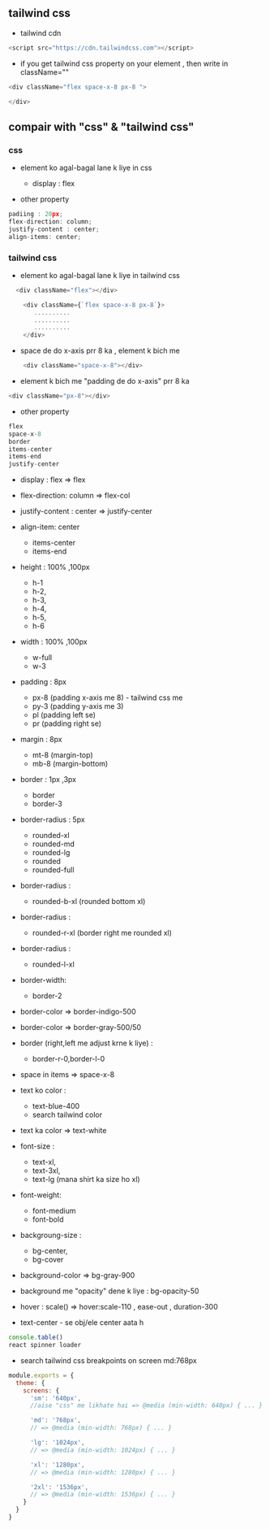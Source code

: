 ## tailwind css

- tailwind cdn
```js
<script src="https://cdn.tailwindcss.com"></script>
```
- if you get tailwind css property on your element , then write in className=""
```js
<div className="flex space-x-8 px-8 ">

</div>
```
## compair with "css" & "tailwind css"

 ### css
 
- element ko agal-bagal lane k liye in css
  
  - display : flex
- other property
```js
padiing : 20px;
flex-direction: column;
justify-content : center;
align-items: center;

```

 ### tailwind css 
 
 - element ko agal-bagal lane k liye in tailwind css
```js
  <div className="flex"></div>

    <div className={`flex space-x-8 px-8`}>
       ..........
       ..........
       ..........
    </div>

```
- space de do x-axis prr 8 ka , element k bich me
```js
    <div className="space-x-8"></div>
```
- element k bich me "padding de do x-axis" prr 8 ka 
```js
<div className="px-8"></div>
```
- other property
```js
flex
space-x-8
border
items-center
items-end
justify-center

```
- display : flex => flex
- flex-direction: column => flex-col
- justify-content : center => justify-center
- align-item: center
    - items-center
    - items-end

- height : 100% ,100px
  - h-1
  - h-2,
  - h-3,
  - h-4,
  - h-5,
  - h-6
- width : 100% ,100px
  - w-full
  - w-3

- padding : 8px
  - px-8 (padding x-axis me 8)  - tailwind css me 
  - py-3 (padding y-axis me 3)
  - pl (padding left se)
  - pr (padding right se)
- margin : 8px
  - mt-8 (margin-top) 
  - mb-8 (margin-bottom)

- border : 1px ,3px
  - border
  - border-3
- border-radius : 5px
  - rounded-xl
  - rounded-md
  - rounded-lg
  - rounded
  - rounded-full
- border-radius : 
  - rounded-b-xl (rounded bottom xl) 
- border-radius : 
  - rounded-r-xl (border right me rounded xl)
- border-radius : 
  - rounded-l-xl 
- border-width: 
  - border-2
- border-color => border-indigo-500
- border-color => border-gray-500/50
- border (right,left me adjust krne k liye) : 
  - border-r-0,border-l-0

- space in items => space-x-8

- text ko color : 
   - text-blue-400 
   - search tailwind color
- text ka color => text-white

- font-size : 
  - text-xl,
  - text-3xl,
  - text-lg (mana shirt ka size ho xl)
- font-weight: 
  - font-medium 
  - font-bold

- backgroung-size : 
  - bg-center,
  - bg-cover
- background-color => bg-gray-900 
- background me "opacity" dene k liye : bg-opacity-50

- hover : scale() => hover:scale-110 ,
                     ease-out ,
                     duration-300
- text-center - se obj/ele center aata h
```js
console.table()
react spinner loader

```
- search tailwind css breakpoints on screen md:768px
```js
module.exports = {
  theme: {
    screens: {
      'sm': '640px',
      //aise "css" me likhate hai => @media (min-width: 640px) { ... } 

      'md': '768px',
      // => @media (min-width: 768px) { ... }

      'lg': '1024px',
      // => @media (min-width: 1024px) { ... }

      'xl': '1280px',
      // => @media (min-width: 1280px) { ... }

      '2xl': '1536px',
      // => @media (min-width: 1536px) { ... }
    }
  }
}

```